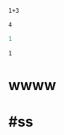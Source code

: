 

```pytho
1+3
```




    4




```python
1
```




    1



# wwww

# #ss


```python

```


```python

```


```python

```
